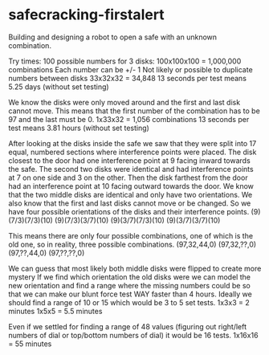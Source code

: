 # safecracking-firstalert
Building and designing a robot to open a safe with an unknown combination.

Try times:
100 possible numbers for 3 disks:
100x100x100 = 1,000,000 combinations
Each number can be +/- 1
Not likely or possible to duplicate numbers between disks
33x32x32 = 34,848
13 seconds per test means 5.25 days (without set testing)

We know the disks were only moved around and the first and last disk cannot move.
This means that the first number of the combination has to be 97 and the last must be 0.
1x33x32 = 1,056 combinations
13 seconds per test means 3.81 hours (without set testing)

After looking at the disks inside the safe we saw that they were split into 17 equal, numbered sections where interference points were placed.
The disk closest to the door had one interference point at 9 facing inward towards the safe.
The second two disks were identical and had interference points at 7 on one side and 3 on the other.
Then the disk farthest from the door had an interference point at 10 facing outward towards the door.
We know that the two middle disks are identical and only have two orientations.
We also know that the first and last disks cannot move or be changed.
So we have four possible orientations of the disks and their interference points.
(9)(7/3)(7/3)(10)
(9)(7/3)(3/7)(10)
(9)(3/7)(7/3)(10)
(9)(3/7)(3/7)(10)

This means there are only four possible combinations, one of which is the old one, so in reality, three possible combinations.
(97,32,44,0)
(97,32,??,0)
(97,??,44,0)
(97,??,??,0)

We can guess that most likely both middle disks were flipped to create more mystery
If we find which orientation the old disks were we can model the new orientation and find a range where the missing numbers could be so that we can make our blunt force test WAY faster than 4 hours. Ideally we should find a range of 10 or 15 which would be 3 to 5 set tests.
1x3x3 = 2 minutes
1x5x5 = 5.5 minutes

Even if we settled for finding a range of 48 values (figuring out right/left numbers of dial or top/bottom numbers of dial) it would be 16 tests.
1x16x16 = 55 minutes
